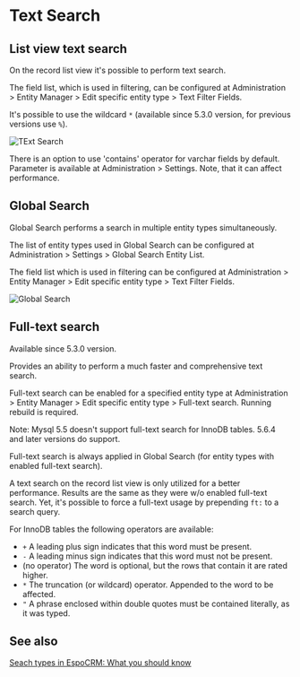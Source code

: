 # Text Search

## List view text search

On the record list view it's possible to perform text search.

The field list, which is used in filtering, can be configured at Administration > Entity Manager > Edit specific entity type > Text Filter Fields.

It's possible to use the wildcard `*` (available since 5.3.0 version, for previous versions use `%`).

![TExt Search](https://raw.githubusercontent.com/espocrm/documentation/master/_static/images/user-guide/text-search/1.png)

There is an option to use 'contains' operator for varchar fields by default. Parameter is available at Administration > Settings. Note, that it can affect performance.

## Global Search

Global Search performs a search in multiple entity types simultaneously.

The list of entity types used in Global Search can be configured at Administration > Settings > Global Search Entity List.

The field list which is used in filtering can be configured at Administration > Entity Manager > Edit specific entity type > Text Filter Fields.

![Global Search](https://raw.githubusercontent.com/espocrm/documentation/master/_static/images/user-guide/text-search/2.png)

## Full-text search

Available since 5.3.0 version.

Provides an ability to perform a much faster and comprehensive text search.

Full-text search can be enabled for a specified entity type at Administration > Entity Manager > Edit specific entity type > Full-text search. Running rebuild is required.

Note: Mysql 5.5 doesn't support full-text search for InnoDB tables. 5.6.4 and later versions do support.

Full-text search is always applied in Global Search (for entity types with enabled full-text search).

A text search on the record list view is only utilized for a better performance. Results are the same as they were w/o enabled full-text search. Yet, it's possible to force a full-text usage by prepending `ft:` to a search query.

For InnoDB tables the following operators are available:

* `+` A leading plus sign indicates that this word must be present.
* `-` A leading minus sign indicates that this word must not be present.
* (no operator) The word is optional, but the rows that contain it are rated higher.
* `*` The truncation (or wildcard) operator. Appended to the word to be affected.
* `"` A phrase enclosed within double quotes must be contained literally, as it was typed.

## See also

[Seach types in EspoCRM: What you should know](https://www.espocrm.com/tips/search-types/)
